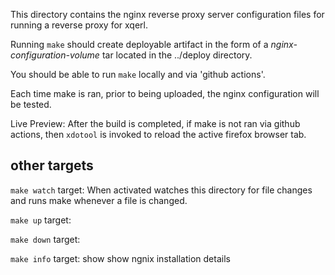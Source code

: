 

This directory contains the nginx reverse proxy server configuration files
for running a reverse proxy for xqerl.

Running `make` should create deployable artifact in the form of a *nginx-configuration-volume* tar located in the ../deploy directory.

You should be able to run `make` locally and via 'github actions'.

Each time make is ran, prior to being uploaded,
the nginx configuration will be tested.


Live Preview: After the build is completed,
 if make is not ran via github actions, 
 then `xdotool` is invoked to reload the active firefox browser tab.

## other targets

`make watch` target: When activated watches this directory for file changes and 
runs make whenever a file is changed.

`make up` target: 

`make down` target: 

`make info` target:  show show ngnix installation details









